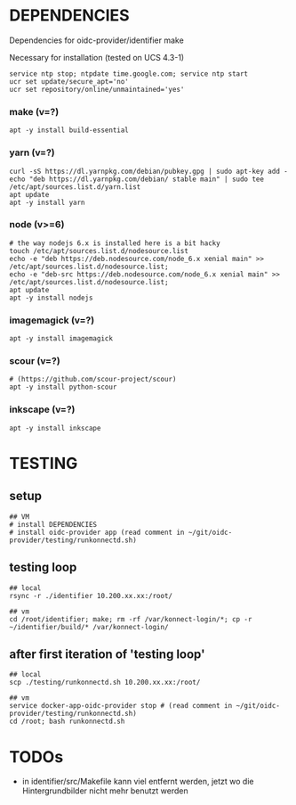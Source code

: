 # DEPENDENCIES
Dependencies for oidc-provider/identifier make

Necessary for installation (tested on UCS 4.3-1)

```
service ntp stop; ntpdate time.google.com; service ntp start
ucr set update/secure_apt='no'
ucr set repository/online/unmaintained='yes'
```

### make (v=?)
```
apt -y install build-essential
```

### yarn (v=?)
```
curl -sS https://dl.yarnpkg.com/debian/pubkey.gpg | sudo apt-key add -
echo "deb https://dl.yarnpkg.com/debian/ stable main" | sudo tee /etc/apt/sources.list.d/yarn.list
apt update
apt -y install yarn
```

### node (v>=6)
```
# the way nodejs 6.x is installed here is a bit hacky
touch /etc/apt/sources.list.d/nodesource.list
echo -e "deb https://deb.nodesource.com/node_6.x xenial main" >> /etc/apt/sources.list.d/nodesource.list;
echo -e "deb-src https://deb.nodesource.com/node_6.x xenial main" >> /etc/apt/sources.list.d/nodesource.list;
apt update
apt -y install nodejs
```

### imagemagick (v=?)
```
apt -y install imagemagick
```

### scour (v=?)
```
# (https://github.com/scour-project/scour)
apt -y install python-scour
```

### inkscape (v=?)
```
apt -y install inkscape
```



# TESTING
## setup
```
## VM
# install DEPENDENCIES
# install oidc-provider app (read comment in ~/git/oidc-provider/testing/runkonnectd.sh)
```

## testing loop
```
## local
rsync -r ./identifier 10.200.xx.xx:/root/

## vm
cd /root/identifier; make; rm -rf /var/konnect-login/*; cp -r ~/identifier/build/* /var/konnect-login/
```

## after first iteration of 'testing loop'
```
## local
scp ./testing/runkonnectd.sh 10.200.xx.xx:/root/

## vm
service docker-app-oidc-provider stop # (read comment in ~/git/oidc-provider/testing/runkonnectd.sh)
cd /root; bash runkonnectd.sh
```


# TODOs
- in identifier/src/Makefile kann viel entfernt werden, jetzt wo die Hintergrundbilder nicht mehr benutzt werden
